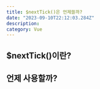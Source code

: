 ```yaml
---
title: $nextTick()은 언제쓸까?
date: "2023-09-10T22:12:03.284Z"
description:
category: Vue
---
```


## $nextTick()이란?

## 언제 사용할까?
